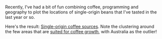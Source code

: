 <!-- 
.. title: Coffee, Geolocation and Maps
.. slug: coffee-geolocation-and-maps
.. date: 2015-05-30 01:42:57 UTC+10:00
.. tags: 
.. spellcheck_exceptions: outlier,Geolocation,html
.. link: 
.. description: 
.. type: text
-->

Recently, I've had a bit of fun combining coffee, programming and geography to plot the locations of single-origin beans that I've tasted in the last year or so.

Here's the result: [Single-origin coffee sources](/pages/single-origin-coffee-sources.html). Note the clustering around the few areas that are [suited for coffee growth](http://www.coffeeresearch.org/agriculture/environment.htm), with Australia as the outlier!
